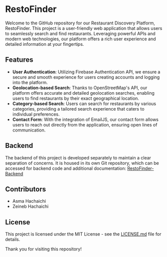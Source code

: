 # RestoFinder

Welcome to the GitHub repository for our Restaurant Discovery Platform, RestoFinder. This project is a user-friendly web application that allows users to seamlessly search and find restaurants. Leveraging powerful APIs and modern web technologies, our platform offers a rich user experience and detailed information at your fingertips.

## Features
- **User Authentication**: Utilizing Firebase Authentication API, we ensure a secure and smooth experience for users creating accounts and logging into the platform.
- **Geolocation-based Search**: Thanks to OpenStreetMap's API, our platform offers accurate and detailed geolocation searches, enabling users to find restaurants by their exact geographical location.
- **Category-based Search**: Users can search for restaurants by various categories, providing a tailored search experience that caters to individual preferences.
- **Contact Form**: With the integration of EmailJS, our contact form allows users to reach out directly from the application, ensuring open lines of communication.

## Backend
The backend of this project is developed separately to maintain a clear separation of concerns. It is housed in its own Git repository, which can be accessed for backend code and additional documentation: [RestoFinder-Backend](https://github.com/asma-hachaichi/RestoFinder-Backend.git)

## Contributors
- Asma Hachaichi
- Zeineb Hachaichi

## License
This project is licensed under the MIT License - see the [LICENSE.md](LICENSE.md) file for details.

Thank you for visiting this repository!
